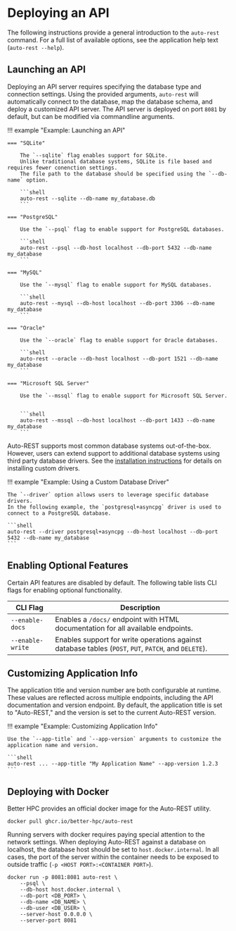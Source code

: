 # Deploying an API

The following instructions provide a general introduction to the `auto-rest` command.
For a full list of available options, see the application help text (`auto-rest --help`).

## Launching an API

Deploying an API server requires specifying the database type and connection settings.
Using the provided arguments, `auto-rest` will automatically connect to the database,
map the database schema, and deploy a customized API server.
The API server is deployed on port `8081` by default, but can be modified via commandline arguments.

!!! example "Example: Launching an API"

    === "SQLite"
    
        The `--sqlite` flag enables support for SQLite.
        Unlike traditional database systems, SQLite is file based and requires fewer conenction settings.
        The file path to the database should be specified using the `--db-name` option.
    
        ```shell
        auto-rest --sqlite --db-name my_database.db
        ```
    
    === "PostgreSQL"
    
        Use the `--psql` flag to enable support for PostgreSQL databases.
    
        ```shell
        auto-rest --psql --db-host localhost --db-port 5432 --db-name my_database
        ```
    
    === "MySQL"
    
        Use the `--mysql` flag to enable support for MySQL databases.
    
        ```shell
        auto-rest --mysql --db-host localhost --db-port 3306 --db-name my_database
        ```
    
    === "Oracle"
    
        Use the `--oracle` flag to enable support for Oracle databases.
    
        ```shell
        auto-rest --oracle --db-host localhost --db-port 1521 --db-name my_database
        ```
    
    === "Microsoft SQL Server"
    
        Use the `--mssql` flag to enable support for Microsoft SQL Server.
        
    
        ```shell
        auto-rest --mssql --db-host localhost --db-port 1433 --db-name my_database
        ```

Auto-REST supports most common database systems out-of-the-box.
However, users can extend support to additional database systems using third party database drivers.
See the [installation instructions](install.md) for details on installing custom drivers.

!!! example "Example: Using a Custom Database Driver"

    The `--driver` option allows users to leverage specific database drivers.
    In the following example, the `postgresql+asyncpg` driver is used to connect to a PostgreSQL database.

    ```shell
    auto-rest --driver postgresql+asyncpg --db-host localhost --db-port 5432 --db-name my_database
    ```

## Enabling Optional Features

Certain API features are disabled by default.
The following table lists CLI flags for enabling optional functionality.

| CLI Flag         | Description                                                                                          |
|------------------|------------------------------------------------------------------------------------------------------|
| `--enable-docs`  | Enables a `/docs/` endpoint with HTML documentation for all available endpoints.                     |
| `--enable-write` | Enables support for write operations against database tables (`POST`, `PUT`, `PATCH`, and `DELETE`). |

## Customizing Application Info

The application title and version number are both configurable at runtime.
These values are reflected across multiple endpoints, including the API documentation and version endpoint.
By default, the application title is set to "Auto-REST," and the version is set to the current Auto-REST version.

!!! example "Example: Customizing Application Info"

    Use the `--app-title` and `--app-version` arguments to customize the application name and version.

    ```shell
    auto-rest ... --app-title "My Application Name" --app-version 1.2.3
    ```

## Deploying with Docker

Better HPC provides an official docker image for the Auto-REST utility.

```shell
docker pull ghcr.io/better-hpc/auto-rest
```

Running servers with docker requires paying special attention to the network settings.
When deploying Auto-REST against a database on localhost, the database host should be set to `host.docker.internal`.
In all cases, the port of the server within the container needs to be exposed to outside traffic (`-p <HOST PORT>:<CONTAINER PORT>`).

```
docker run -p 8081:8081 auto-rest \
    --psql \
    --db-host host.docker.internal \
    --db-port <DB_PORT> \
    --db-name <DB_NAME> \
    --db-user <DB_USER> \
    --server-host 0.0.0.0 \
    --server-port 8081
```
